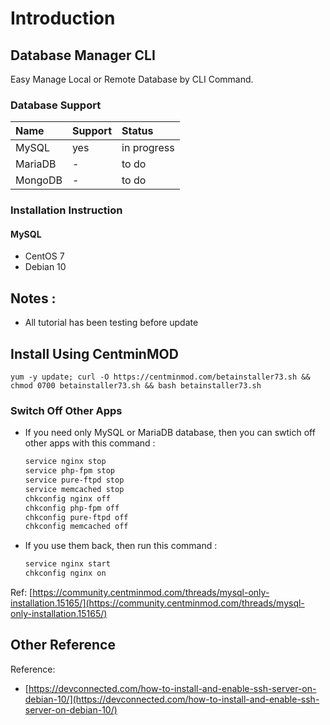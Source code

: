 # Introduction

## Database Manager CLI

Easy Manage Local or Remote Database by CLI Command.

### Database Support

| Name | Support | Status |
| :--- | :--- | :--- |
| MySQL | yes | in progress |
| MariaDB | - | to do |
| MongoDB | - | to do |

### Installation Instruction

#### MySQL

* CentOS 7
* Debian 10

## Notes :

* All tutorial has been testing before update

## Install Using CentminMOD

```text
yum -y update; curl -O https://centminmod.com/betainstaller73.sh && chmod 0700 betainstaller73.sh && bash betainstaller73.sh
```

### Switch Off Other Apps

* If you need only MySQL or MariaDB database, then you can swtich off other apps with this command :

  ```bash
  service nginx stop
  service php-fpm stop
  service pure-ftpd stop
  service memcached stop
  chkconfig nginx off
  chkconfig php-fpm off
  chkconfig pure-ftpd off
  chkconfig memcached off
  ```

* If you use them back, then run this command :

  ```bash
  service nginx start
  chkconfig nginx on
  ```

Ref: [https://community.centminmod.com/threads/mysql-only-installation.15165/](https://community.centminmod.com/threads/mysql-only-installation.15165/)

## Other Reference

Reference:

* [https://devconnected.com/how-to-install-and-enable-ssh-server-on-debian-10/](https://devconnected.com/how-to-install-and-enable-ssh-server-on-debian-10/)

